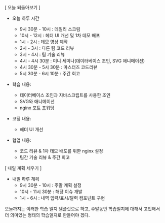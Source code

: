 [ 오늘 되돌아보기 ]
- 오늘 하루 시간
  - 9시 30분 - 10시 : 데일리 스크럼
  - 10시 - 12시 : 헤더 UI 개선 및 1차 데모 배포
  - 1시 - 2시 : 데모 영상 제작
  - 2시 - 3시 : 다른 팀 코드 리뷰
  - 3시 - 4시 : 팀 기술 리뷰
  - 4시 - 4시 30분 : 미니 세미나(데이터베이스 조인, SVG 애니메이션)
  - 4시 30분 - 5시 30분 : 마스터즈 코드리뷰
  - 5시 30분 - 6시 10분 : 주간 회고

- 학습 내용:
  - 데이터베이스 조인과 자바스크립트를 사용한 조인
  - SVG와 애니메이션
  - nginx 포트 포워딩

- 코딩 내용: 
  - 헤더 UI 개선

- 협업 내용:
  - 코드 리뷰 & 1차 데모 배포를 위한 nginx 설정
  - 팀간 기술 리뷰 & 주간 회고

[ 내일 계획 세우기 ]
- 내일 하루 계획
  - 9시 30분 - 10시 : 주말 계획 설정
  - 10시 - 11시 30분 : 해당 이슈 개발
  - 1시 - 6시 : 내역 입력/표시/달력 컴포넌트 구현

오늘까지는 이러한 학습 일지 템플릿으로 하고, 주말동안 학습일지에 대해서 고민해서 더 의미있는 형태의 학습일지로 만들어야 겠다.